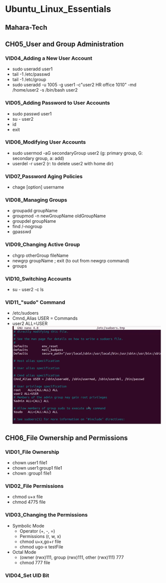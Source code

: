 # Ubuntu_Linux_Essentials
## Mahara-Tech

## CH05_User and Group Administration
### VID04_Adding a New User Account
- sudo useradd user1
- tail -1 /etc/passwd
- tail -1 /etc/group
- sudo useradd -u 1005 -g user1 -c"user2 HR office 1010" -md /home/user2 -s /bin/bash user2
### VID05_Adding Password to User Accounts
- sudo passwd user1
- su - user2
- id
- exit
### VID06_Modifying User Accounts
- sudo usermod -aG secondaryGroup user2 (g: primary group, G: secondary group, a: add)
- userdel -r user2 (r: to delete user2 with home dir)
### VID07_Password Aging Policies
- chage [option] username
### VID08_Managing Groups
- groupadd groupName
- groupmod -n newGroupName oldGroupName
- groupdel groupName
- find /-nogroup
- gpasswd
### VID09_Changing Active Group
- chgrp otherGroup fileName
- newgrp groupName ; exit (to out from newgrp command)
- groups
### VID10_Switching Accounts
- su - user2 -c ls
### VID11_"sudo" Command
- /etc/sudoers
- Cmnd_Alias USER = Commands
- user2 ALL=USER
  ![sudoers.jpg](./sudoers.jpg)
## CH06_File Ownership and Permissions
### VID01_File Ownership
- chown user1 file1
- chown user1:group1 file1
- chown :group1 file1
### VID02_File Permissions
- chmod u+x file
- chmod 4775 file
### VID03_Changing the Permissions
- Symbolic Mode
  - Operator (+, -, =)
  - Permissions (r, w, x)
  - chmod u+x,go+r file
  - chmod ugo-x testFile
- Octal Mode
  - (owner (rwx)111, group (rwx)111, other (rwx)111) 777
  - chmod 777 file 
### VID04_Set UID Bit
![]()
